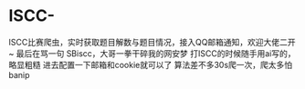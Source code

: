# ISCC-
ISCC比赛爬虫，实时获取题目解数与题目情况，接入QQ邮箱通知，欢迎大佬二开~ 最后在骂一句 SBiscc，大哥一拳干碎我的网安梦
打ISCC的时候随手用ai写的，略显粗糙
进去配置一下邮箱和cookie就可以了
算法差不多30s爬一次，爬太多怕banip
